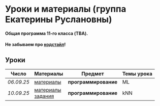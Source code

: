 # Уроки и материалы (группа Екатерины Руслановны)

#### Общая программа 11-го класса (TBA).
#### Не забываем про [кодстайл](https://github.com/KatiaKozlova/files/blob/main/57-10/codestyle.md)!
## Уроки



| **Число**  | **Материалы** | **Предмет** | **Темы урока** |
|------------|---------------|-------------|----------------|
| _06.09.25_ | [материалы](https://github.com/KatiaKozlova/files/blob/main/57-11/ml/06.09.2025.pdf) | **программирование** | ML |
| _10.09.25_ | [материалы](https://github.com/KatiaKozlova/files/blob/main/57-11/ml/06.09.2025.pdf)<br>[задания](https://github.com/KatiaKozlova/files/blob/main/57-11/ml/KNN.ipynb) | **программирование** | kNN |
